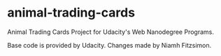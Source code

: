 # animal-trading-cards
Animal Trading Cards Project for Udacity's Web Nanodegree Programs.

Base code is provided by Udacity. Changes made by Niamh Fitzsimon.


